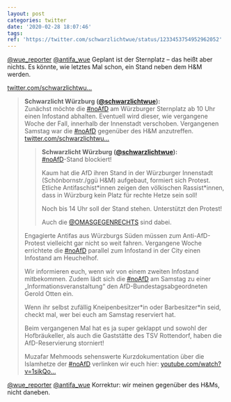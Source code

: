 ```yaml
---
layout: post
categories: twitter
date: '2020-02-28 18:07:46'
tags: 
ref: 'https://twitter.com/schwarzlichtwue/status/1233453754952962052'
---
```

[@wue_reporter](https://twitter.com/wue_reporter) [@antifa_wue](https://twitter.com/antifa_wue) Geplant ist der Sternplatz – das heißt aber nichts. Es könnte, wie letztes Mal schon, ein Stand neben dem H&amp;M werden.

[twitter.com/schwarzlichtwu…](https://twitter.com/schwarzlichtwue/status/1233044406808317955?s=19)
> <b>Schwarzlicht Würzburg ([@schwarzlichtwue](https://twitter.com/schwarzlichtwue)):</b>  
>Zunächst möchte die [#noAfD](/t/noafd) am Würzburger Sternplatz ab 10 Uhr einen Infostand abhalten. Eventuell wird dieser, wie vergangene Woche der Fall, innerhalb der Innenstadt verschoben. Vergangenen Samstag war die [#noAfD](/t/noafd) gegenüber des H&amp;M anzutreffen. [twitter.com/schwarzlichtwu…](https://twitter.com/schwarzlichtwue/status/1231159447722086400)  
>> <b>Schwarzlicht Würzburg ([@schwarzlichtwue](https://twitter.com/schwarzlichtwue)):</b>    
>>[#noAfD](/t/noafd)-Stand blockiert!    
>>    
>>    
>>    
>>Kaum hat die AfD ihren Stand in der Würzburger Innenstadt (Schönbornstr./ggü H&amp;M) aufgebaut, formiert sich Protest. Etliche Antifaschist\*innen zeigen den völkischen Rassist\*innen, dass in Würzburg kein Platz für rechte Hetze sein soll!     
>>    
>>Noch bis 14 Uhr soll der Stand stehen. Unterstützt den Protest!    
>>    
>>Auch die [@OMASGEGENRECHTS](https://twitter.com/OMASGEGENRECHTS) sind dabei.     
>  
>  
>  
>Engagierte Antifas aus Würzburgs Süden müssen zum Anti-AfD-Protest vielleicht gar nicht so weit fahren. Vergangene Woche errichtete die [#noAfD](/t/noafd) parallel zum Infostand in der City einen Infostand am Heuchelhof.  
>  
>Wir informieren euch, wenn wir von einem zweiten Infostand mitbekommen. Zudem lädt sich die [#noAfD](/t/noafd) am Samstag zu einer „Informationsveranstaltung“ den AfD-Bundestagsabgeordneten Gerold Otten ein.  
>  
>Wenn ihr selbst zufällig Kneipenbesitzer\*in oder Barbesitzer\*in seid, checkt mal, wer bei euch am Samstag reserviert hat.  
>  
>Beim vergangenen Mal hat es ja super geklappt und sowohl der Hofbräukeller, als auch die Gaststätte des TSV Rottendorf, haben die AfD-Reservierung storniert!  
>  
>Muzafar Mehmoods sehenswerte Kurzdokumentation über die Islamhetze der [#noAfD](/t/noafd) verlinken wir euch hier: [youtube.com/watch?v=1sikQo…](https://www.youtube.com/watch?v=1sikQo0KKCc)  



[@wue_reporter](https://twitter.com/wue_reporter) [@antifa_wue](https://twitter.com/antifa_wue) Korrektur: wir meinen gegenüber des H&amp;Ms, nicht daneben.